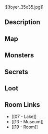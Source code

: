 
![[foyer_35x35.jpg]]

## Description

## Map

## Monsters

## Secrets

## Loot

## Room Links

*  [[07 - Lake]]
*  [[13 - Museum]]
*  [[19 - Room]]
